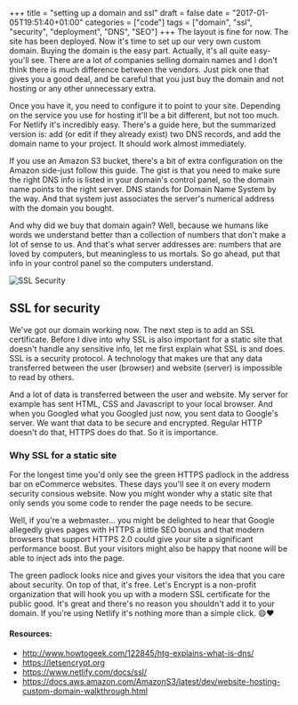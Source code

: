 +++
title = "setting up a domain and ssl"
draft = false
date = "2017-01-05T19:51:40+01:00"
categories = ["code"]
tags = ["domain", "ssl", "security", "deployment", "DNS", "SEO"]
+++
The layout is fine for now. The site has been deployed. Now it's time to set up our very own custom domain. Buying the domain is the easy part. Actually, it's all quite easy-you'll see. There are a lot of companies selling domain names and I don't think there is much difference between the vendors. Just pick one that gives you a good deal, and be careful that you just buy the domain and not hosting or any other unnecessary extra.

Once you have it, you need to configure it to point to your site. Depending on the service you use for hosting it'll be a bit different, but not too much. For Netlify it's incredibly easy. There's a guide here, but the summarized version is: add (or edit if they already exist) two DNS records, and add the domain name to your project. It should work almost immediately.

If you use an Amazon S3 bucket, there's a bit of extra configuration on the Amazon side-just follow this guide. The gist is that you need to make sure the right DNS info is listed in your domain's control panel, so the domain name points to the right server. DNS stands for Domain Name System by the way. And that system just associates the server's numerical address with the domain you bought.

And why did we buy that domain again? Well, because we humans like words we understand better than a collection of numbers that don't make a lot of sense to us. And that's what server addresses are: numbers that are loved by computers, but meaningless to us mortals. So go ahead, put that info in your control panel so the computers understand.

![SSL Security](/img/ssl-secure.jpg "SSL Security")

## SSL for security
We've got our domain working now. The next step is to add an SSL certificate. Before I dive into why SSL is also important for a static site that doesn't handle any sensitive info, let me first explain what SSL is and does. SSL is a security protocol. A technology that makes ure that any data transferred between the user (browser) and website (server) is impossible to read by others.

And a lot of data is transferred between the user and website. My server for example has sent HTML, CSS and Javascript to your local browser. And when you Googled what you Googled just now, you sent data to Google's server. We want that data to be secure and encrypted. Regular HTTP doesn't do that, HTTPS does do that. So it is importance.

### Why SSL for a static site
For the longest time you'd only see the green HTTPS padlock in the address bar on eCommerce websites. These days you'll see it on every modern security consious website. Now you might wonder why a static site that only sends you some code to render the page needs to be secure.

Well, if you're a webmaster... you might be delighted to hear that Google allegedly gives pages with HTTPS a little SEO bonus and that modern browsers that support HTTPS 2.0 could give your site a significant performance boost. But your visitors might also be happy that noone will be able to inject ads into the page.

The green padlock looks nice and gives your visitors the idea that you care about security. On top of that, it's free. Let's Encrypt is a non-profit organization that will hook you up with a modern SSL certificate for the public good. It's great and there's no reason you shouldn't add it to your domain. If you're using Netlify it's nothing more than a simple click. :smile::heart:

#### Resources:
* http://www.howtogeek.com/122845/htg-explains-what-is-dns/
* https://letsencrypt.org
* https://www.netlify.com/docs/ssl/
* https://docs.aws.amazon.com/AmazonS3/latest/dev/website-hosting-custom-domain-walkthrough.html